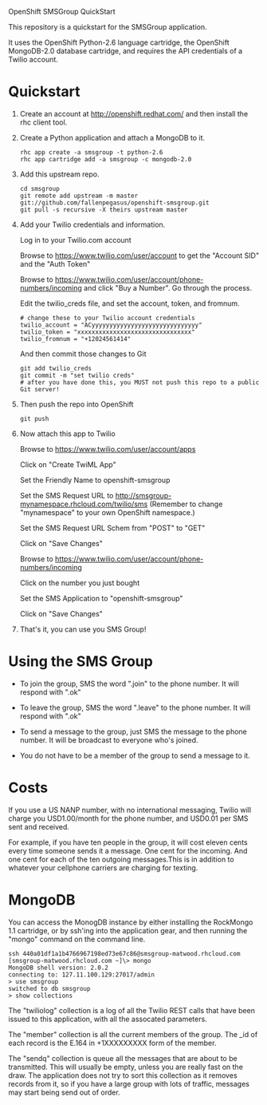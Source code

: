 OpenShift SMSGroup QuickStart

This repository is a quickstart for the SMSGroup application.

It uses the OpenShift Python-2.6 language cartridge, the OpenShift MongoDB-2.0 database cartridge, and requires the API credentials of a Twilio account.


Quickstart
==========

1.  Create an account at http://openshift.redhat.com/ and then install the rhc client tool.

2.  Create a Python application and attach a MongoDB to it.

        rhc app create -a smsgroup -t python-2.6
        rhc app cartridge add -a smsgroup -c mongodb-2.0

3.  Add this upstream repo.

        cd smsgroup
        git remote add upstream -m master git://github.com/fallenpegasus/openshift-smsgroup.git
        git pull -s recursive -X theirs upstream master

4.  Add your Twilio credentials and information.

    Log in to your Twilio.com account

    Browse to https://www.twilio.com/user/account to get the "Account SID" and the "Auth Token"

    Browse to https://www.twilio.com/user/account/phone-numbers/incoming and click "Buy a Number". Go through the process.

    Edit the twilio_creds file, and set the account, token, and fromnum.

        # change these to your Twilio account credentials
        twilio_account = "ACyyyyyyyyyyyyyyyyyyyyyyyyyyyyyy"
        twilio_token = "xxxxxxxxxxxxxxxxxxxxxxxxxxxxxxxx"
        twilio_fromnum = "+12024561414"

    And then commit those changes to Git

        git add twilio_creds
        git commit -m "set twilio creds"
        # after you have done this, you MUST not push this repo to a public Git server!

5.  Then push the repo into OpenShift

        git push

6.  Now attach this app to Twilio

    Browse to https://www.twilio.com/user/account/apps

    Click on "Create TwiML App"

    Set the Friendly Name to openshift-smsgroup

    Set the SMS Request URL to http://smsgroup-mynamespace.rhcloud.com/twilio/sms (Remember to change "mynamespace" to your own OpenShift namespace.)

    Set the SMS Request URL Schem from "POST" to "GET"

    Click on "Save Changes"

    Browse to https://www.twilio.com/user/account/phone-numbers/incoming

    Click on the number you just bought

    Set the SMS Application to "openshift-smsgroup"

    Click on "Save Changes"

7. That's it, you can use you SMS Group!



Using the SMS Group
===================

* To join the group, SMS the word ".join" to the phone number.  It will respond with ".ok"

* To leave the group, SMS the word ".leave" to the phone number.  It will respond with ".ok"

* To send a message to the group, just SMS the message to the phone number.  It will be broadcast to everyone who's joined.

* You do not have to be a member of the group to send a message to it.


Costs
=====

If you use a US NANP number, with no international messaging, Twilio will charge you USD1.00/month for the phone number, and USD0.01 per SMS sent and received.

For example, if you have ten people in the group, it will cost eleven cents every time someone sends it a message. One cent for the incoming.  And one cent for each of the ten outgoing messages.This is in addition to whatever your cellphone carriers are charging for texting.


MongoDB
=======

You can access the MonogDB instance by either installing the RockMongo 1.1 cartridge, or by ssh'ing into the application gear, and then running the "mongo" command on the command line.

    ssh 440a01df1a1b4766967198ed73e67c86@smsgroup-matwood.rhcloud.com
    [smsgroup-matwood.rhcloud.com ~]\> mongo
    MongoDB shell version: 2.0.2
    connecting to: 127.11.100.129:27017/admin
    > use smsgroup
    switched to db smsgroup
    > show collections

The "twiliolog" collection is a log of all the Twilio REST calls that have been issued to this application, with all the assocated parameters.

The "member" collection is all the current members of the group.  The _id of each record is the E.164 in +1XXXXXXXXX form of the member.

The "sendq" collection is queue all the messages that are about to be transmitted.  This will usually be empty, unless you are really fast on the draw.  The application does not try to sort this collection as it removes records from it, so if you have a large group with lots of traffic, messages may start being send out of order.


